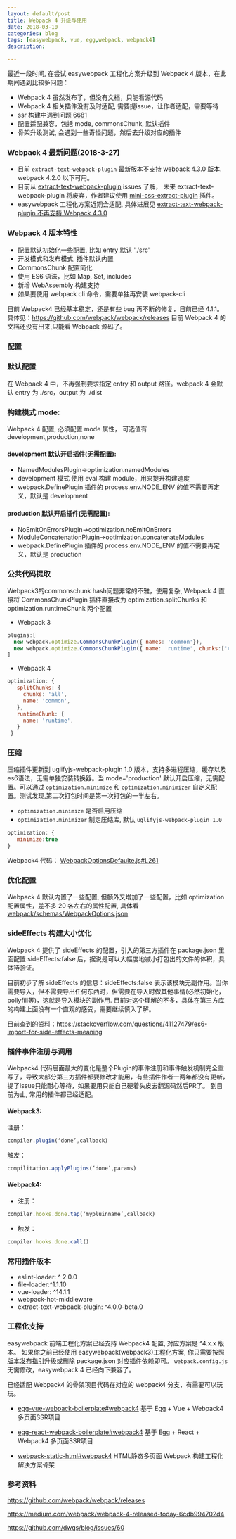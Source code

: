 ```yaml
---
layout: default/post
title: Webpack 4 升级与使用
date: 2018-03-10
categories: blog
tags: [easywebpack, vue, egg,webpack, webpack4]
description:

---
```


最近一段时间, 在尝试 easywebpack 工程化方案升级到 Webpack 4 版本，在此期间遇到比较多问题：

- Webpack 4 虽然发布了，但没有文档，只能看源代码
- Webpack 4 相关插件没有及时适配, 需要提issue，让作者适配，需要等待
- ssr 构建中遇到问题 [6681](https://github.com/webpack/webpack/issues/6681)
- 配置适配兼容，包括 mode, commonsChunk, 默认插件
- 骨架升级测试, 会遇到一些奇怪问题，然后去升级对应的插件

### Webpack 4 最新问题(2018-3-27)

- 目前 `extract-text-webpack-plugin` 最新版本不支持 webpack 4.3.0 版本. webpack 4.2.0 以下可用。
- 目前从 [extract-text-webpack-plugin](https://github.com/webpack-contrib/extract-text-webpack-plugin/issues/763) issues 了解， 未来 extract-text-webpack-plugin 将废弃，作者建议使用 [mini-css-extract-plugin](https://github.com/webpack-contrib/mini-css-extract-plugin) 插件。
- easywebpack 工程化方案近期会适配, 具体进展见 [extract-text-webpack-plugin 不再支持 Webpack 4.3.0 ](https://github.com/hubcarl/easywebpack/issues/18)

### Webpack 4 版本特性

- 配置默认初始化一些配置, 比如 entry 默认 './src'
- 开发模式和发布模式, 插件默认内置
- CommonsChunk 配置简化
- 使用 ES6 语法，比如 Map, Set, includes
- 新增 WebAssembly 构建支持
- 如果要使用 webpack cli 命令，需要单独再安装 webpack-cli

目前 Webpack4 已经基本稳定，还是有些 bug 再不断的修复，目前已经 4.1.1。 具体见：https://github.com/webpack/webpack/releases 目前 Webpack 4 的文档还没有出来,只能看 Webpack 源码了。

### 配置

### 默认配置

在 Webpack 4 中，不再强制要求指定 entry 和 output 路径。webpack 4 会默认 entry 为 ./src，output 为 ./dist

### 构建模式 mode:

Webpack 4 配置, 必须配置 mode 属性， 可选值有 development,production,none

#### development 默认开启插件(无需配置):

- NamedModulesPlugin->optimization.namedModules
- development 模式 使用 eval 构建 module，用来提升构建速度
- webpack.DefinePlugin 插件的 process.env.NODE_ENV 的值不需要再定义，默认是 development


#### production 默认开启插件(无需配置):
 
- NoEmitOnErrorsPlugin->optimization.noEmitOnErrors
- ModuleConcatenationPlugin->optimization.concatenateModules 
- webpack.DefinePlugin 插件的 process.env.NODE_ENV 的值不需要再定义，默认是 production

### 公共代码提取
Webpack3的commonschunk hash问题非常的不雅，使用复杂, Webpack 4 直接将
CommonsChunkPlugin 插件直接改为 optimization.splitChunks
和 optimization.runtimeChunk 两个配置

* Webpack 3

```js
plugins:[
  new webpack.optimize.CommonsChunkPlugin({ names: 'common'}),
  new webpack.optimize.CommonsChunkPlugin({ name: 'runtime', chunks:['common']})
]
```

* Webpack 4 

```js
optimization: {
   splitChunks: {
   	 chunks: 'all',
   	 name: 'common',
   },
   runtimeChunk: {
	 name: 'runtime',
   }
 }
```

### 压缩

压缩插件更新到 uglifyjs-webpack-plugin 1.0 版本，支持多进程压缩，缓存以及es6语法，无需单独安装转换器。当 mode='production' 默认开启压缩，无需配置。可以通过 `optimization.minimize` 和 `optimization.minimizer` 自定义配置。测试发现,第二次打包时间是第一次打包的一半左右。 

- `optimization.minimize` 是否启用压缩
- `optimization.minimizer` 制定压缩库, 默认 `uglifyjs-webpack-plugin 1.0`

```js
optimization: {
   minimize:true
}
```

Webpack4 代码： [WebpackOptionsDefaulte.js#L261](https://github.com/webpack/webpack/blob/master/lib/WebpackOptionsDefaulter.js#L261)


### 优化配置

Webpack 4 默认内置了一些配置, 但额外又增加了一些配置，比如 optimization 配置属性，差不多 20 各左右的属性配置, 具体看[webpack/schemas/WebpackOptions.json](https://github.com/webpack/webpack/blob/master/schemas/WebpackOptions.json)

### sideEffects 构建大小优化

Webpack 4 提供了 sideEffects 的配置，引入的第三方插件在 package.json 里面配置  sideEffects:false 后，据说是可以大幅度地减小打包出的文件的体积，具体待验证。

目前初步了解 sideEffects 的信息：sideEffects:false 表示该模块无副作用。当你需要导入，但不需要导出任何东西时，但需要在导入时做其他事情(必然初始化，pollyfill等)，这就是导入模块的副作用. 目前对这个理解的不多，具体在第三方库的构建上面没有一个直观的感受，需要继续慎入了解。

目前查到的资料：https://stackoverflow.com/questions/41127479/es6-import-for-side-effects-meaning


### 插件事件注册与调用

Webpack4 代码层面最大的变化是整个Plugin的事件注册和事件触发机制完全重写了，导致大部分第三方插件都要修改才能用，有些插件作者一两年都没有更新，提了issue只能耐心等待，如果要用只能自己硬着头皮去翻源码然后PR了。 到目前为止, 常用的插件都已经适配。

#### Webpack3: 

注册：

```js
compiler.plugin(‘done’,callback)
```

触发：

```js
compilitation.applyPlugins(‘done’,params)
```

#### Webpack4:

- 注册：

```js
compiler.hooks.done.tap(‘mypluinname’,callback)
```

- 触发：

```js
compiler.hooks.done.call()
```

### 常用插件版本

- eslint-loader: ^ 2.0.0
- file-loader:^1.1.10
- vue-loader: ^14.1.1
- webpack-hot-middleware
- extract-text-webpack-plugin: ^4.0.0-beta.0


### 工程化支持

easywebpack 前端工程化方案已经支持 Webpack4 配置, 对应方案是 ^4.x.x 版本。
如果你之前已经使用 easywebpack(webpack3)工程化方案, 你只需要按照[版本发布指引](http://hubcarl.github.io/easywebpack/webpack/version/)升级或删除 package.json 对应插件依赖即可。 `webpack.config.js` 无需修改，easywebpack 4 已经向下兼容了。

已经适配 Webpack4 的骨架项目代码在对应的 webpack4 分支，有需要可以玩玩。

- [egg-vue-webpack-boilerplate#webpack4](https://github.com/hubcarl/egg-vue-webpack-boilerplate/tree/webpack4) 基于 Egg + Vue + Webpack4 多页面SSR项目

- [egg-react-webpack-boilerplate#webpack4](https://github.com/hubcarl/egg-react-webpack-boilerplate/tree/webpack4) 基于 Egg + React + Webpack4 多页面SSR项目

- [webpack-static-html#webpack4](https://github.com/hubcarl/easywebpack-multiple-html-boilerplate/tree/webpack4) HTML静态多页面 Webpack 构建工程化解决方案骨架


### 参考资料

https://github.com/webpack/webpack/releases

https://medium.com/webpack/webpack-4-released-today-6cdb994702d4

https://github.com/dwqs/blog/issues/60


